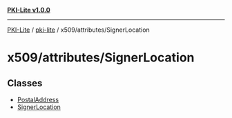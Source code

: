 [**PKI-Lite v1.0.0**](../../../../README.md)

---

[PKI-Lite](../../../../README.md) / [pki-lite](../../../README.md) / x509/attributes/SignerLocation

# x509/attributes/SignerLocation

## Classes

- [PostalAddress](classes/PostalAddress.md)
- [SignerLocation](classes/SignerLocation.md)
